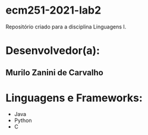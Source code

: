 # ecm251-2021-lab2
Repositório criado para a disciplina Linguagens I.

# Desenvolvedor(a):
## Murilo Zanini de Carvalho

# Linguagens e Frameworks:
- Java
- Python
- C
